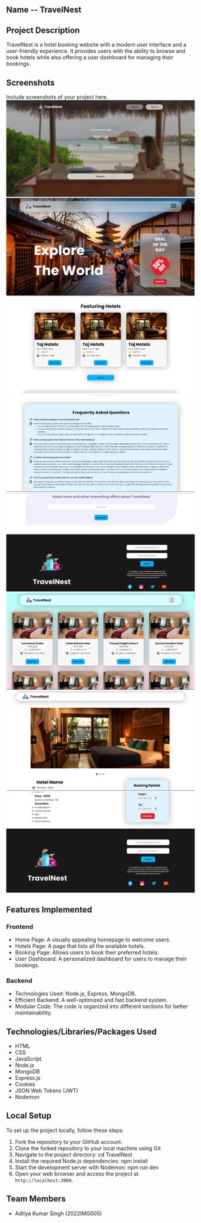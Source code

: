 ## Name -- TravelNest

## Project Description
TravelNest is a hotel booking website with a modern user interface and a user-friendly experience. It provides users with the ability to browse and book hotels while also offering a user dashboard for managing their bookings.

## Screenshots
Include screenshots of your project here.
![Alt text](UI/login.png)
![Alt text](UI/homepage.png)
![Alt text](UI/featured.png)
![Alt text](UI/faq.png)
![Alt text](UI/footer.png)
![Alt text](UI/hotels.png)
![Alt text](UI/booking1.png)
![Alt text](UI/booking2.png)


## Features Implemented

### Frontend
- Home Page: A visually appealing homepage to welcome users.
- Hotels Page: A page that lists all the available hotels.
- Booking Page: Allows users to book their preferred hotels.
- User Dashboard: A personalized dashboard for users to manage their bookings.

### Backend
- Technologies Used: Node.js, Express, MongoDB.
- Efficient Backend: A well-optimized and fast backend system.
- Modular Code: The code is organized into different sections for better maintainability.

## Technologies/Libraries/Packages Used
- HTML
- CSS
- JavaScript
- Node.js
- MongoDB
- Express.js
- Cookies
- JSON Web Tokens (JWT)
- Nodemon

## Local Setup
To set up the project locally, follow these steps:

1. Fork the repository to your GitHub account.
2. Clone the forked repository to your local machine using Git
3. Navigate to the project directory:
    cd TravelNest
4. Install the required Node.js dependencies:
    npm install
5. Start the development server with Nodemon:
    npm run dev
6. Open your web browser and access the project at `http://localhost:3000`.

## Team Members
- Aditya Kumar Singh (2022IMG005)
